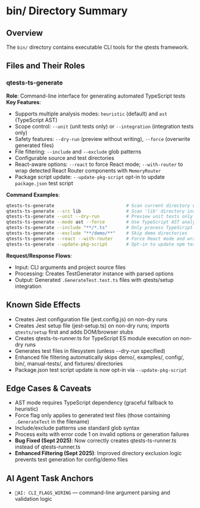 # bin/ Directory Summary

## Overview
The `bin/` directory contains executable CLI tools for the qtests framework.

## Files and Their Roles

### qtests-ts-generate
**Role**: Command-line interface for generating automated TypeScript tests  
**Key Features**:
- Supports multiple analysis modes: `heuristic` (default) and `ast` (TypeScript AST)
- Scope control: `--unit` (unit tests only) or `--integration` (integration tests only)  
- Safety features: `--dry-run` (preview without writing), `--force` (overwrite generated files)
- File filtering: `--include` and `--exclude` glob patterns
- Configurable source and test directories
 - React-aware options: `--react` to force React mode; `--with-router` to wrap detected React Router components with `MemoryRouter`
 - Package script update: `--update-pkg-script` opt-in to update `package.json` test script

**Command Examples**:
```bash
qtests-ts-generate                           # Scan current directory with defaults
qtests-ts-generate --src lib                 # Scan 'lib' directory instead  
qtests-ts-generate --unit --dry-run          # Preview unit tests only
qtests-ts-generate --mode ast --force        # Use TypeScript AST analysis, overwrite existing
qtests-ts-generate --include "**/*.ts"       # Only process TypeScript files
qtests-ts-generate --exclude "**/demo/**"    # Skip demo directories
qtests-ts-generate --react --with-router     # Force React mode and wrap Router components
qtests-ts-generate --update-pkg-script       # Opt-in to update npm test script
```

**Request/Response Flows**:
- Input: CLI arguments and project source files
- Processing: Creates TestGenerator instance with parsed options
- Output: Generated `.GenerateTest.test.ts` files with qtests/setup integration

## Known Side Effects  
- Creates Jest configuration file (jest.config.js) on non-dry runs
- Creates Jest setup file (jest-setup.ts) on non-dry runs; imports `qtests/setup` first and adds DOM/browser stubs
- Creates qtests-ts-runner.ts for TypeScript ES module execution on non-dry runs
- Generates test files in filesystem (unless --dry-run specified)
- Enhanced file filtering automatically skips demo/, examples/, config/, bin/, manual-tests/, and fixtures/ directories
- Package.json test script update is now opt-in via `--update-pkg-script`

## Edge Cases & Caveats
- AST mode requires TypeScript dependency (graceful fallback to heuristic)
- Force flag only applies to generated test files (those containing `.GenerateTest` in the filename)
- Include/exclude patterns use standard glob syntax
- Process exits with error code 1 on invalid options or generation failures
- **Bug Fixed (Sept 2025)**: Now correctly creates qtests-ts-runner.ts instead of qtests-runner.ts
- **Enhanced Filtering (Sept 2025)**: Improved directory exclusion logic prevents test generation for config/demo files

## AI Agent Task Anchors  
- `🚩AI: CLI_FLAGS_WIRING` — command-line argument parsing and validation logic
